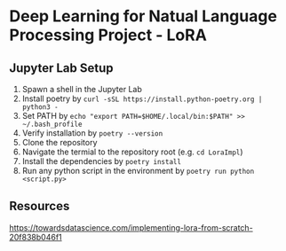 # Deep Learning for Natual Language Processing Project - LoRA

## Jupyter Lab Setup
1. Spawn a shell in the Jupyter Lab
2. Install poetry by `curl -sSL https://install.python-poetry.org | python3 -`
3. Set PATH by `echo "export PATH=$HOME/.local/bin:$PATH" >> ~/.bash_profile`
4. Verify installation by `poetry --version`
5. Clone the repository 
6. Navigate the termial to the repository root (e.g. `cd LoraImpl`)
7. Install the dependencies by `poetry install`
8. Run any python script in the environment by `poetry run python <script.py>`

## Resources
https://towardsdatascience.com/implementing-lora-from-scratch-20f838b046f1
